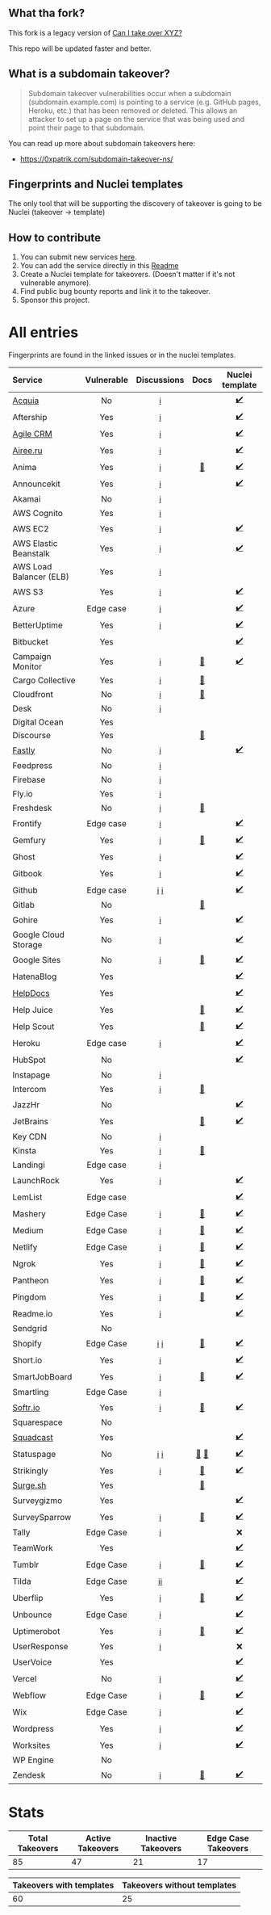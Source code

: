 
## What tha fork? 

This fork is a legacy version of [Can I take over XYZ?](https://github.com/EdOverflow/can-i-take-over-xyz)

This repo will be updated faster and better. 

## What is a subdomain takeover?

> Subdomain takeover vulnerabilities occur when a subdomain (subdomain.example.com) is pointing to a service (e.g. GitHub pages, Heroku, etc.) that has been removed or deleted. This allows an attacker to set up a page on the service that was being used and point their page to that subdomain. 

You can read up more about subdomain takeovers here:

- <https://0xpatrik.com/subdomain-takeover-ns/>

## Fingerprints and Nuclei templates

The only tool that will be supporting the discovery of takeover is going to be Nuclei (takeover -> template)


## How to contribute

1. You can submit new services [here](https://github.com/pdelteil/can-i-take-over-this-subdomain/issues/new/choose).
2. You can add the service directly in this [Readme](https://github.com/pdelteil/Can-I-take-over-this-subdomain/edit/master/README.md)
3. Create a Nuclei template for takeovers. (Doesn't matter if it's not vulnerable anymore).
4. Find public bug bounty reports and link it to the takeover.
5. Sponsor this project. 

# All entries

Fingerprints are found in the linked issues or in the nuclei templates. 

Service|Vulnerable|Discussions|Docs|Nuclei template
:---|:---:|:---:|:---:|:---:
[Acquia](https://www.acquia.com/)|No|[:information_source:](https://github.com/EdOverflow/can-i-take-over-xyz/issues/103)||[:heavy_check_mark:](https://github.com/rtcms/nuclei-templates/blob/fc5546e4720adaa026a74b5937f474cc10c14f22/takeovers/acquia-takeover.yaml)
Aftership|Yes|[:information_source:](https://github.com/pdelteil/Can-I-take-over-this-subdomain/discussions/8)||[:heavy_check_mark:](https://github.com/projectdiscovery/nuclei-templates/blob/main/http/takeovers/aftership-takeover.yaml)
[Agile CRM](https://www.agilecrm.com/)|Yes|[:information_source:](https://github.com/EdOverflow/can-i-take-over-xyz/issues/145)||[:heavy_check_mark:](https://github.com/projectdiscovery/nuclei-templates/blob/main/http/takeovers/agilecrm-takeover.yaml)
[Airee.ru](https://айри.рф/)|Yes|[:information_source:](https://github.com/EdOverflow/can-i-take-over-xyz/issues/104)||[:heavy_check_mark: ](https://github.com/projectdiscovery/nuclei-templates/blob/main/http/takeovers/airee-takeover.yaml)
Anima|Yes|[:information_source:](https://github.com/EdOverflow/can-i-take-over-xyz/issues/126)|[:blue_book:](https://docs.animaapp.com/v1/launchpad/08-custom-domain.html)| [:heavy_check_mark:](https://github.com/projectdiscovery/nuclei-templates/blob/main/http/takeovers/anima-takeover.yaml)
Announcekit|Yes|[:information_source:](https://github.com/EdOverflow/can-i-take-over-xyz/issues/228)||[:heavy_check_mark:](https://github.com/projectdiscovery/nuclei-templates/blob/main/http/takeovers/announcekit-takeover.yaml)
Akamai|No|[:information_source:](https://github.com/EdOverflow/can-i-take-over-xyz/issues/13) ||
AWS Cognito | Yes|[:information_source:](https://github.com/EdOverflow/can-i-take-over-xyz/issues/358)|||
AWS EC2|Yes|[:information_source:](https://github.com/pdelteil/Can-I-take-over-this-subdomain/discussions/3)||[:heavy_check_mark: ](https://github.com/projectdiscovery/nuclei-templates/blob/main/dns/ec2-detection.yaml)
AWS Elastic Beanstalk|Yes|[:information_source:](https://github.com/EdOverflow/can-i-take-over-xyz/issues/194)||[:heavy_check_mark: ](https://github.com/projectdiscovery/nuclei-templates/blob/main/dns/elasticbeanstalk-takeover.yaml)
AWS Load Balancer (ELB)|Yes| [:information_source:](https://github.com/EdOverflow/can-i-take-over-xyz/issues/137)||
AWS S3|Yes|[:information_source:](https://github.com/EdOverflow/can-i-take-over-xyz/issues/36)||[:heavy_check_mark:](https://github.com/projectdiscovery/nuclei-templates/blob/main/http/takeovers/aws-bucket-takeover.yaml)
Azure|Edge case| [:information_source:](https://github.com/EdOverflow/can-i-take-over-xyz/issues/35) ||[:heavy_check_mark:](https://github.com/projectdiscovery/nuclei-templates/blob/main/dns/azure-takeover-detection.yaml)
BetterUptime|Yes|[:information_source:](https://github.com/EdOverflow/can-i-take-over-xyz/issues/368)||[:heavy_check_mark:](https://github.com/projectdiscovery/nuclei-templates/blob/63427f8332a0c0174b4c6e35d6a70a649b3304e9/http/takeovers/betteruptime-takeover.yaml)
Bitbucket|Yes|||[:heavy_check_mark:](https://github.com/projectdiscovery/nuclei-templates/blob/main/http/takeovers/bitbucket-takeover.yaml)
Campaign Monitor|Yes|[:information_source:](https://github.com/EdOverflow/can-i-take-over-xyz/issues/275)|[:blue_book:](https://help.campaignmonitor.com/custom-domain-names)|[:heavy_check_mark:](https://github.com/projectdiscovery/nuclei-templates/blob/main/http/takeovers/campaignmonitor-takeover.yaml)
Cargo Collective|Yes|[:information_source:](https://github.com/EdOverflow/can-i-take-over-xyz/issues/152)| [:blue_book:](https://support.2.cargocollective.com/Using-a-Third-Party-Domain)|
Cloudfront|No| [:information_source:](https://github.com/EdOverflow/can-i-take-over-xyz/issues/29) | [:blue_book:](https://aws.amazon.com/blogs/networking-and-content-delivery/continually-enhancing-domain-security-on-amazon-cloudfront/)|
Desk|No| [:information_source:](https://github.com/EdOverflow/can-i-take-over-xyz/issues/9)||
Digital Ocean |Yes|   |   |
Discourse |Yes| | [:closed_book:](https://hackerone.com/reports/264494)|
[Fastly](https://www.fastly.com/)|No| [:information_source:](https://github.com/EdOverflow/can-i-take-over-xyz/issues/22)||[:heavy_check_mark:](https://github.com/projectdiscovery/nuclei-templates/blob/e254f7b884dc975316a2f8d77e3fe0ce140cc91b/takeovers/fastly-takeover.yaml)
Feedpress|No| [:information_source:](https://github.com/EdOverflow/can-i-take-over-xyz/issues/80)||
Firebase |No| [:information_source:](https://github.com/EdOverflow/can-i-take-over-xyz/issues/128) ||
Fly.io|Yes| [:information_source:](https://github.com/EdOverflow/can-i-take-over-xyz/issues/101)||
Freshdesk|No| [:information_source:](https://github.com/EdOverflow/can-i-take-over-xyz/issues/214)| [:blue_book:](https://support.freshdesk.com/support/solutions/articles/37590-using-a-vanity-support-url-and-pointing-the-cname)|
Frontify |Edge case|[:information_source:](https://github.com/EdOverflow/can-i-take-over-xyz/issues/170) || [:heavy_check_mark:](https://github.com/projectdiscovery/nuclei-templates/blob/main/http/takeovers/frontify-takeover.yaml)|
Gemfury |Yes| [:information_source:](https://github.com/EdOverflow/can-i-take-over-xyz/issues/154) | [:green_book:](https://khaledibnalwalid.wordpress.com/2020/06/25/gemfury-subdomain-takeover/)|[:heavy_check_mark:](https://github.com/projectdiscovery/nuclei-templates/blob/main/http/takeovers/gemfury-takeover.yaml)
Ghost|Yes|[:information_source:](https://github.com/EdOverflow/can-i-take-over-xyz/issues/8)||[:heavy_check_mark:](https://github.com/projectdiscovery/nuclei-templates/blob/main/http/takeovers/ghost-takeover.yaml)
Gitbook|Yes| [:information_source:](https://github.com/EdOverflow/can-i-take-over-xyz/issues/259)||[:heavy_check_mark:](https://github.com/projectdiscovery/nuclei-templates/blob/main/http/takeovers/gitbook-takeover.yaml)
Github| Edge case| [:information_source:](https://github.com/EdOverflow/can-i-take-over-xyz/issues/37) [:information_source:](https://github.com/EdOverflow/can-i-take-over-xyz/issues/68)||[:heavy_check_mark:](https://github.com/projectdiscovery/nuclei-templates/blob/main/http/takeovers/github-takeover.yaml)
Gitlab|No| |[:closed_book:](https://hackerone.com/reports/312118)|
Gohire|Yes|[:information_source:](https://github.com/EdOverflow/can-i-take-over-xyz/issues/403)||[:heavy_check_mark:](https://github.com/projectdiscovery/nuclei-templates/blob/dc4019ff0ce089802a84ff4f12190b2ab5fa96dc/http/takeovers/gohire-takeover.yaml)
Google Cloud Storage |No|[:information_source:](https://github.com/pdelteil/Can-I-take-over-this-subdomain/discussions/7)||[:heavy_check_mark:](https://github.com/pdelteil/Can-I-take-over-this-subdomain/blob/master/templates/gbucket.yaml)
Google Sites|No| [:information_source:](https://github.com/EdOverflow/can-i-take-over-xyz/issues/277) |[:blue_book:](https://support.google.com/webmasters/answer/9008080?visit_id=637981741431097680-3818919062&rd=2)|[:heavy_check_mark:](https://github.com/pdelteil/Can-I-take-over-this-subdomain/blob/master/templates/googlesites-takeover.yaml)
HatenaBlog |Yes|||[:heavy_check_mark:](https://github.com/projectdiscovery/nuclei-templates/blob/main/http/takeovers/hatenablog-takeover.yaml)
[HelpDocs](https://www.helpdocs.io/)|Yes|||[:heavy_check_mark:](https://github.com/projectdiscovery/nuclei-templates/blob/main/http/takeovers/helpdocs-takeover.yaml)
Help Juice|Yes|| [:blue_book:](https://help.helpjuice.com/en_US/using-your-custom-domain/how-to-set-up-a-custom-domain)|[:heavy_check_mark:](https://github.com/projectdiscovery/nuclei-templates/blob/main/http/takeovers/helpjuice-takeover.yaml)
Help Scout|Yes|| [:blue_book:](https://docs.helpscout.net/article/42-setup-custom-domain)|[:heavy_check_mark:](https://github.com/projectdiscovery/nuclei-templates/blob/main/http/takeovers/helpscout-takeover.yaml)
Heroku| Edge case| [:information_source:](https://github.com/EdOverflow/can-i-take-over-xyz/issues/38)||[:heavy_check_mark:](https://github.com/mosesrenegade/nuclei-templates/blob/75a8c562a3c637a6112aaa522950b512cab09144/http/takeovers/heroku-takeover.yaml)
HubSpot|No|||[:heavy_check_mark:](https://github.com/projectdiscovery/nuclei-templates/blob/main/http/takeovers/hubspot-takeover.yaml)
Instapage |No| [:information_source:](https://github.com/EdOverflow/can-i-take-over-xyz/issues/73) | |
Intercom|Yes| [:information_source:](https://github.com/EdOverflow/can-i-take-over-xyz/issues/69) | [:blue_book:](https://www.intercom.com/help/)|
JazzHr|No|||[:heavy_check_mark:](https://github.com/projectdiscovery/nuclei-templates/blob/main/http/takeovers/jazzhr-takeover.yaml)
JetBrains|Yes||[:blue_book:](https://www.jetbrains.com/help/youtrack/incloud/Domain-Settings.html)|[:heavy_check_mark:](https://github.com/projectdiscovery/nuclei-templates/blob/main/http/takeovers/jetbrains-takeover.yaml)
Key CDN|No| [:information_source:](https://github.com/EdOverflow/can-i-take-over-xyz/issues/112) ||
Kinsta|Yes|[:information_source:](https://github.com/EdOverflow/can-i-take-over-xyz/issues/48) | [:blue_book:](https://kinsta.com/knowledgebase/add-domain/)|
Landingi  | Edge case| [:information_source:](https://github.com/EdOverflow/can-i-take-over-xyz/issues/117)||
LaunchRock|Yes|[:information_source:](https://github.com/EdOverflow/can-i-take-over-xyz/issues/74) | |[:heavy_check_mark:](https://github.com/projectdiscovery/nuclei-templates/blob/main/http/takeovers/launchrock-takeover.yaml)
LemList|Edge case| ||[:heavy_check_mark:](https://github.com/projectdiscovery/nuclei-templates/blob/main/http/takeovers/lemlist-takeover.yaml)
Mashery|Edge Case|[:information_source:](https://github.com/EdOverflow/can-i-take-over-xyz/issues/14)| [:closed_book:](https://hackerone.com/reports/275714) | [:heavy_check_mark:](https://github.com/projectdiscovery/nuclei-templates/blob/main/http/takeovers/mashery-takeover.yaml)
Medium| Edge Case | [:information_source:](https://github.com/EdOverflow/can-i-take-over-xyz/issues/206)| [:closed_book:](https://hackerone.com/reports/1034023) | [:heavy_check_mark:](https://raw.githubusercontent.com/rtcms/nuclei-templates/fc5546e4720adaa026a74b5937f474cc10c14f22/takeovers/medium-takeover.yaml)
Netlify | Edge Case | [:information_source:](https://github.com/EdOverflow/can-i-take-over-xyz/issues/40) |[:green_book:](https://monish-basaniwal.medium.com/how-i-found-my-first-subdomain-takeover-vulnerability-b7d5c17b61fd)|[:heavy_check_mark:](https://github.com/projectdiscovery/nuclei-templates/blob/main/http/takeovers/netlify-takeover.yaml)
Ngrok |Yes| [:information_source:](https://github.com/EdOverflow/can-i-take-over-xyz/issues/92) | [:blue_book:](https://ngrok.com/docs#http-custom-domains)| [:heavy_check_mark:](https://github.com/projectdiscovery/nuclei-templates/blob/main/http/takeovers/ngrok-takeover.yaml)
Pantheon|Yes|[:information_source:](https://github.com/EdOverflow/can-i-take-over-xyz/issues/24) | [:orange_book:](https://medium.com/@hussain_0x3c/hostile-subdomain-takeover-using-pantheon-ebf4ab813111)| [:heavy_check_mark:](https://github.com/projectdiscovery/nuclei-templates/blob/main/http/takeovers/pantheon-takeover.yaml)
Pingdom |Yes|[:information_source:](https://github.com/EdOverflow/can-i-take-over-xyz/issues/144) | [:blue_book:](https://help.pingdom.com/hc/en-us/articles/205386171-Public-Status-Page)|[:heavy_check_mark:](https://github.com/projectdiscovery/nuclei-templates/blob/main/http/takeovers/pingdom-takeover.yaml)
Readme.io |Yes| [:information_source:](https://github.com/EdOverflow/can-i-take-over-xyz/issues/41)||[:heavy_check_mark:](https://github.com/projectdiscovery/nuclei-templates/edit/main/http/takeovers/readme-takeover.yaml)
Sendgrid|No|||
Shopify| Edge Case|[:information_source:](https://github.com/EdOverflow/can-i-take-over-xyz/issues/32) [:information_source:](https://github.com/EdOverflow/can-i-take-over-xyz/issues/46)| [:orange_book:](https://medium.com/@thebuckhacker/how-to-do-55-000-subdomain-takeover-in-a-blink-of-an-eye-a94954c3fc75) |[:heavy_check_mark:](https://github.com/projectdiscovery/nuclei-templates/blob/main/http/takeovers/shopify-takeover.yaml)
Short.io|Yes|[:information_source:](https://github.com/EdOverflow/can-i-take-over-xyz/issues/260)||[:heavy_check_mark:](https://github.com/projectdiscovery/nuclei-templates/blob/main/http/takeovers/short-io.yaml)
SmartJobBoard|Yes|[:information_source:](https://github.com/EdOverflow/can-i-take-over-xyz/issues/139) | [:blue_book:](https://help.smartjobboard.com/en/articles/1269655-connecting-a-custom-domain-name)|[:heavy_check_mark:](https://github.com/projectdiscovery/nuclei-templates/blob/main/http/takeovers/smartjob-takeover.yaml)
Smartling| Edge Case| [:information_source:](https://github.com/EdOverflow/can-i-take-over-xyz/issues/67)||
[Softr.io](https://www.softr.io/)|Yes|[:information_source:](https://github.com/EdOverflow/can-i-take-over-xyz/issues/352)|[:blue_book:](https://docs.softr.io/custom-domain-and-publishing/9qTmU2Lj8Gnpr1Ue6dEAkX/add-a-custom-domain-to-your-app/93K5bLJN3n91MRo9uRGdAf)|[:heavy_check_mark:](https://github.com/projectdiscovery/nuclei-templates/blob/e36e3b8c6caffd0f5ff75f3de1e6df30618b02f2/http/takeovers/softr-takeover.yaml)
Squarespace|No|||
[Squadcast](https://www.squadcast.com/)|Yes|||[:heavy_check_mark:](https://github.com/pdelteil/Can-I-take-over-this-subdomain/blob/master/templates/squadcast-takeover.yaml)
Statuspage |No| [:information_source:](https://github.com/EdOverflow/can-i-take-over-xyz/pull/105) [:information_source:](https://github.com/EdOverflow/can-i-take-over-xyz/pull/171) | [:blue_book:](https://help.statuspage.io/knowledge_base/topics/domain-ownership) [:blue_book:](https://support.atlassian.com/statuspage/docs/configure-your-dns/) |[:heavy_check_mark:](https://github.com/projectdiscovery/nuclei-templates/commit/b59915c4aee18e04d2680ef32fdfa88f1e725b6f#diff-03ac5eecfcef771523f7758b50e75ab5ca1e2eb0b9f5bf6779a18f8c98e6aba3)
Strikingly|Yes|[:information_source:](https://github.com/EdOverflow/can-i-take-over-xyz/issues/58) | [:orange_book:](https://medium.com/@sherif0x00/takeover-subdomains-pointing-to-strikingly-5e67df80cdfd)| [:heavy_check_mark:](https://github.com/projectdiscovery/nuclei-templates/blob/main/http/takeovers/strikingly-takeover.yaml)
[Surge.sh](https://surge.sh/)|Yes|| [:blue_book:](https://surge.sh/help/adding-a-custom-domain)|
Surveygizmo|Yes|||[:heavy_check_mark:](https://github.com/projectdiscovery/nuclei-templates/blob/main/http/takeovers/surveygizmo-takeover.yaml)
SurveySparrow |Yes| [:information_source:](https://github.com/EdOverflow/can-i-take-over-xyz/issues/281) |[:blue_book:]( https://help.surveysparrow.com/custom-domain)|[:heavy_check_mark:](https://github.com/projectdiscovery/nuclei-templates/blob/main/http/takeovers/surveysparrow-takeover.yaml)
Tally|Edge Case|[:information_source:](https://github.com/EdOverflow/can-i-take-over-xyz/issues/363)||:x:
TeamWork |Yes| || [:heavy_check_mark:](https://github.com/projectdiscovery/nuclei-templates/blob/main/http/takeovers/teamwork-takeover.yaml)
Tumblr| Edge Case|[:information_source:](https://github.com/EdOverflow/can-i-take-over-xyz/issues/240) | [:blue_book:](https://www.tumblr.com/docs/en/custom_domains)|[:heavy_check_mark:](https://github.com/projectdiscovery/nuclei-templates/blob/main/http/takeovers/tumblr-takeover.yaml)
Tilda| Edge Case | [:information_source:](https://github.com/EdOverflow/can-i-take-over-xyz/issues/155)[:information_source:](https://github.com/EdOverflow/can-i-take-over-xyz/pull/20)||[:heavy_check_mark:](https://github.com/projectdiscovery/nuclei-templates/blob/076aa6cafde57ffd2e8781650525122f452e2338/http/takeovers/tilda-takeover.yaml#L4)
Uberflip|Yes| [:information_source:](https://github.com/EdOverflow/can-i-take-over-xyz/issues/150) | [:blue_book:](https://help.uberflip.com/hc/en-us/articles/360018786372-Custom-Domain-Set-up-Your-Hub-on-a-Subdomain)|[:heavy_check_mark:](https://github.com/projectdiscovery/nuclei-templates/blob/main/http/takeovers/uberflip-takeover.yaml)
Unbounce|Edge Case|[:information_source:](https://github.com/EdOverflow/can-i-take-over-xyz/issues/11)||[:heavy_check_mark:](https://github.com/projectdiscovery/nuclei-templates/blob/1dc592a59a0ff9729df00ce2de007f8ba0b38bf5/takeovers/unbounce-takeover.yaml) 
Uptimerobot|Yes|[:information_source:](https://github.com/EdOverflow/can-i-take-over-xyz/issues/45) | [:orange_book:](https://exploit.linuxsec.org/uptimerobot-com-custom-domain-subdomain-takeover/)|[:heavy_check_mark:](https://github.com/projectdiscovery/nuclei-templates/blob/main/http/takeovers/uptimerobot-takeover.yaml)
UserResponse|Yes|[:information_source:](https://github.com/EdOverflow/can-i-take-over-xyz/issues/357)||:x:
UserVoice|Yes|||[:heavy_check_mark:](https://github.com/projectdiscovery/nuclei-templates/blob/main/http/takeovers/uservoice-takeover.yaml)
Vercel|No|[:information_source:](https://github.com/EdOverflow/can-i-take-over-xyz/issues/183)||[:heavy_check_mark:](https://github.com/projectdiscovery/nuclei-templates/blob/main/http/takeovers/vercel-takeover.yaml)
Webflow| Edge Case|[:information_source:](https://github.com/EdOverflow/can-i-take-over-xyz/issues/44) |[:blue_book:](https://forum.webflow.com/t/hosting-a-subdomain-on-webflow/59201)|[:heavy_check_mark:](https://github.com/projectdiscovery/nuclei-templates/blob/main/http/takeovers/webflow-takeover.yaml)
Wix| Edge Case|[:information_source:](https://github.com/EdOverflow/can-i-take-over-xyz/issues/231) | | [:heavy_check_mark:](https://github.com/projectdiscovery/nuclei-templates/blob/main/http/takeovers/wix-takeover.yaml)
Wordpress|Yes| [:information_source:](https://github.com/EdOverflow/can-i-take-over-xyz/pull/176)||[:heavy_check_mark:](https://github.com/projectdiscovery/nuclei-templates/blob/main/http/takeovers/wordpress-takeover.yaml)
Worksites |Yes| [:information_source:](https://github.com/EdOverflow/can-i-take-over-xyz/issues/142) | |[:heavy_check_mark:](https://github.com/projectdiscovery/nuclei-templates/blob/main/http/takeovers/worksites-takeover.yaml)
WP Engine|No|||
Zendesk|No| [:information_source:](https://github.com/EdOverflow/can-i-take-over-xyz/issues/23) | [:blue_book:](https://support.zendesk.com/hc/en-us/articles/203664356-Changing-the-address-of-your-Help-Center-subdomain-host-mapping-)|[:heavy_check_mark:](https://github.com/projectdiscovery/nuclei-templates/blob/076aa6cafde57ffd2e8781650525122f452e2338/http/takeovers/zendesk-takeover.yaml#L4)


# Stats 
| Total Takeovers | Active Takeovers | Inactive Takeovers | Edge Case Takeovers | 
   |------------------|-------------------|--------------------|---------------------| 
  | 85 | 47 | 21 | 17 | 
 
 | Takeovers with templates | Takeovers without templates| 
   |------------------|-------------------| 
  | 60 | 25 | 

